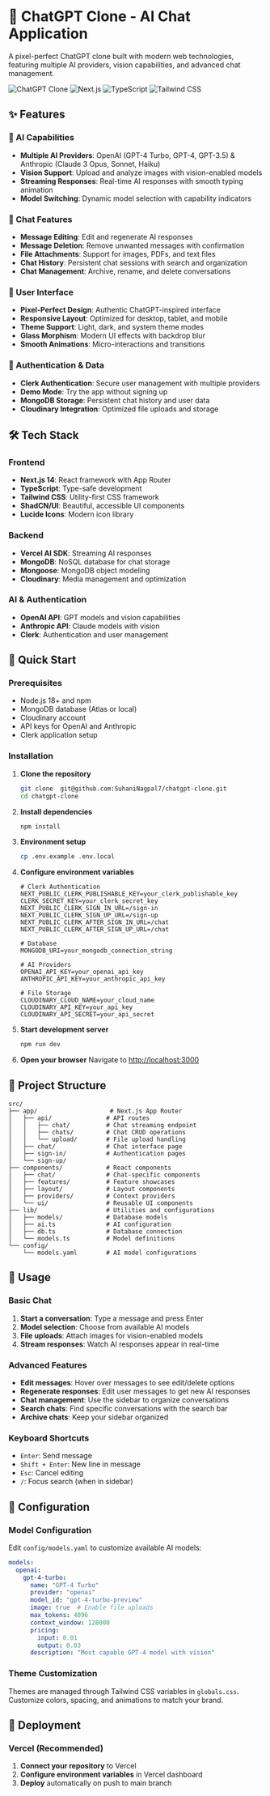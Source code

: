 # 🚀 ChatGPT Clone - AI Chat Application

A pixel-perfect ChatGPT clone built with modern web technologies, featuring multiple AI providers, vision capabilities, and advanced chat management.

![ChatGPT Clone](https://img.shields.io/badge/ChatGPT-Clone-10a37f?style=for-the-badge&logo=openai&logoColor=white)
![Next.js](https://img.shields.io/badge/Next.js-14-black?style=for-the-badge&logo=next.js&logoColor=white)
![TypeScript](https://img.shields.io/badge/TypeScript-007ACC?style=for-the-badge&logo=typescript&logoColor=white)
![Tailwind CSS](https://img.shields.io/badge/Tailwind_CSS-38B2AC?style=for-the-badge&logo=tailwind-css&logoColor=white)

## ✨ Features

### 🤖 AI Capabilities
- **Multiple AI Providers**: OpenAI (GPT-4 Turbo, GPT-4, GPT-3.5) & Anthropic (Claude 3 Opus, Sonnet, Haiku)
- **Vision Support**: Upload and analyze images with vision-enabled models
- **Streaming Responses**: Real-time AI responses with smooth typing animation
- **Model Switching**: Dynamic model selection with capability indicators

### 💬 Chat Features
- **Message Editing**: Edit and regenerate AI responses
- **Message Deletion**: Remove unwanted messages with confirmation
- **File Attachments**: Support for images, PDFs, and text files
- **Chat History**: Persistent chat sessions with search and organization
- **Chat Management**: Archive, rename, and delete conversations

### 🎨 User Interface
- **Pixel-Perfect Design**: Authentic ChatGPT-inspired interface
- **Responsive Layout**: Optimized for desktop, tablet, and mobile
- **Theme Support**: Light, dark, and system theme modes
- **Glass Morphism**: Modern UI effects with backdrop blur
- **Smooth Animations**: Micro-interactions and transitions

### 🔐 Authentication & Data
- **Clerk Authentication**: Secure user management with multiple providers
- **Demo Mode**: Try the app without signing up
- **MongoDB Storage**: Persistent chat history and user data
- **Cloudinary Integration**: Optimized file uploads and storage

## 🛠️ Tech Stack

### Frontend
- **Next.js 14**: React framework with App Router
- **TypeScript**: Type-safe development
- **Tailwind CSS**: Utility-first CSS framework
- **ShadCN/UI**: Beautiful, accessible UI components
- **Lucide Icons**: Modern icon library

### Backend
- **Vercel AI SDK**: Streaming AI responses
- **MongoDB**: NoSQL database for chat storage
- **Mongoose**: MongoDB object modeling
- **Cloudinary**: Media management and optimization

### AI & Authentication
- **OpenAI API**: GPT models and vision capabilities
- **Anthropic API**: Claude models with vision
- **Clerk**: Authentication and user management

## 🚀 Quick Start

### Prerequisites
- Node.js 18+ and npm
- MongoDB database (Atlas or local)
- Cloudinary account
- API keys for OpenAI and Anthropic
- Clerk application setup

### Installation

1. **Clone the repository**
   ```bash
   git clone  git@github.com:SuhaniNagpal7/chatgpt-clone.git
   cd chatgpt-clone
   ```

2. **Install dependencies**
   ```bash
   npm install
   ```

3. **Environment setup**
   ```bash
   cp .env.example .env.local
   ```

4. **Configure environment variables**
   ```env
   # Clerk Authentication
   NEXT_PUBLIC_CLERK_PUBLISHABLE_KEY=your_clerk_publishable_key
   CLERK_SECRET_KEY=your_clerk_secret_key
   NEXT_PUBLIC_CLERK_SIGN_IN_URL=/sign-in
   NEXT_PUBLIC_CLERK_SIGN_UP_URL=/sign-up
   NEXT_PUBLIC_CLERK_AFTER_SIGN_IN_URL=/chat
   NEXT_PUBLIC_CLERK_AFTER_SIGN_UP_URL=/chat

   # Database
   MONGODB_URI=your_mongodb_connection_string

   # AI Providers
   OPENAI_API_KEY=your_openai_api_key
   ANTHROPIC_API_KEY=your_anthropic_api_key

   # File Storage
   CLOUDINARY_CLOUD_NAME=your_cloud_name
   CLOUDINARY_API_KEY=your_api_key
   CLOUDINARY_API_SECRET=your_api_secret
   ```

5. **Start development server**
   ```bash
   npm run dev
   ```

6. **Open your browser**
   Navigate to [http://localhost:3000](http://localhost:3000)

## 📁 Project Structure

```
src/
├── app/                    # Next.js App Router
│   ├── api/               # API routes
│   │   ├── chat/          # Chat streaming endpoint
│   │   ├── chats/         # Chat CRUD operations
│   │   └── upload/        # File upload handling
│   ├── chat/              # Chat interface page
│   ├── sign-in/           # Authentication pages
│   └── sign-up/
├── components/            # React components
│   ├── chat/              # Chat-specific components
│   ├── features/          # Feature showcases
│   ├── layout/            # Layout components
│   ├── providers/         # Context providers
│   └── ui/                # Reusable UI components
├── lib/                   # Utilities and configurations
│   ├── models/            # Database models
│   ├── ai.ts              # AI configuration
│   ├── db.ts              # Database connection
│   └── models.ts          # Model definitions
└── config/
    └── models.yaml        # AI model configurations
```

## 🎯 Usage

### Basic Chat
1. **Start a conversation**: Type a message and press Enter
2. **Model selection**: Choose from available AI models
3. **File uploads**: Attach images for vision-enabled models
4. **Stream responses**: Watch AI responses appear in real-time

### Advanced Features
- **Edit messages**: Hover over messages to see edit/delete options
- **Regenerate responses**: Edit user messages to get new AI responses
- **Chat management**: Use the sidebar to organize conversations
- **Search chats**: Find specific conversations with the search bar
- **Archive chats**: Keep your sidebar organized

### Keyboard Shortcuts
- `Enter`: Send message
- `Shift + Enter`: New line in message
- `Esc`: Cancel editing
- `/`: Focus search (when in sidebar)

## 🔧 Configuration

### Model Configuration
Edit `config/models.yaml` to customize available AI models:

```yaml
models:
  openai:
    gpt-4-turbo:
      name: "GPT-4 Turbo"
      provider: "openai"
      model_id: "gpt-4-turbo-preview"
      image: true  # Enable file uploads
      max_tokens: 4096
      context_window: 128000
      pricing:
        input: 0.01
        output: 0.03
      description: "Most capable GPT-4 model with vision"
```

### Theme Customization
Themes are managed through Tailwind CSS variables in `globals.css`. Customize colors, spacing, and animations to match your brand.

## 🚀 Deployment

### Vercel (Recommended)
1. **Connect your repository** to Vercel
2. **Configure environment variables** in Vercel dashboard
3. **Deploy** automatically on push to main branch

